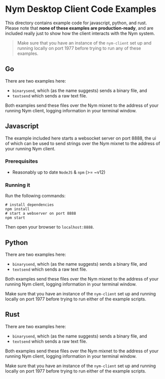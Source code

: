 # Nym Desktop Client Code Examples 

This directory contains example code for javascript, python, and rust. Please note that **none of these examples are production-ready**, and are included really just to show how the client interacts with the Nym system. 

> Make sure that you have an instance of the `nym-client` set up and running locally on port 1977 before trying to run any of these examples. 

## Go
There are two examples here: 
* `binarysend`, which (as the name suggests) sends a binary file, and 
* `textsend` which sends a raw text file. 

Both examples send these files over the Nym mixnet to the address of your running Nym client, logging information in your terminal window. 

## Javascript 
The example included here starts a websocket server on port 8888, the ui of which can be used to send strings over the Nym mixnet to the address of your running Nym client. 

### Prerequisites
* Reasonably up to date `NodeJS` & `npm` (>= ~v12)

### Running it
Run the following commands:

```
# install dependencies
npm install
# start a webserver on port 8888 
npm start 
```

Then open your browser to `localhost:8888`. 

## Python 
There are two examples here: 
* `binarysend`, which (as the name suggests) sends a binary file, and 
* `textsend` which sends a raw text file. 

Both examples send these files over the Nym mixnet to the address of your running Nym client, logging information in your terminal window. 

Make sure that you have an instance of the `nym-client` set up and running locally on port 1977 before trying to run either of the example scripts. 

## Rust 
There are two examples here: 
* `binarysend`, which (as the name suggests) sends a binary file, and 
* `textsend` which sends a raw text file. 

Both examples send these files over the Nym mixnet to the address of your running Nym client, logging information in your terminal window. 

Make sure that you have an instance of the `nym-client` set up and running locally on port 1977 before trying to run either of the example scripts. 